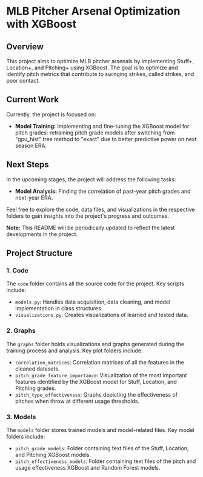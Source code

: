 # MLB Pitcher Arsenal Optimization with XGBoost

## Overview

This project aims to optimize MLB pitcher arsenals by implementing Stuff+, Location+, and Pitching+ using XGBoost. The goal is to optimize and identify pitch metrics that contribute to swinging strikes, called strikes, and poor contact.

## Current Work

Currently, the project is focused on:

- **Model Training:** Implementing and fine-tuning the XGBoost model for pitch grades: retraining pitch grade models after switching from "gpu_hist" tree method to "exact" due to better predictive power on next season ERA.

## Next Steps

In the upcoming stages, the project will address the following tasks:

- **Model Analysis:** Finding the correlation of past-year pitch grades and next-year ERA.

Feel free to explore the code, data files, and visualizations in the respective folders to gain insights into the project's progress and outcomes.

**Note:** This README will be periodically updated to reflect the latest developments in the project.

## Project Structure

### 1. Code

The `code` folder contains all the source code for the project. Key scripts include:

- `models.py`: Handles data acquisition, data cleaning, and model implementation in class structures.
- `visualizations.py`: Creates visualizations of learned and tested data.

### 2. Graphs

The `graphs` folder holds visualizations and graphs generated during the training process and analysis. Key plot folders include:

- `correlation_matrices`: Correlation matrices of all the features in the cleaned datasets.
- `pitch_grade_feature_importance`: Visualization of the most important features identified by the XGBoost model for Stuff, Location, and Pitching grades.
- `pitch_type_effectiveness`: Graphs depicting the effectiveness of pitches when throw at different usage thresholds.

### 3. Models

The `models` folder stores trained models and model-related files. Key model folders include:

- `pitch_grade_models`: Folder containing text files of the Stuff, Location, and Pitching XGBoost models.
- `pitch_effectiveness_models`: Folder containing text files of the pitch and usage effectiveness XGBoost and Random Forest models.
